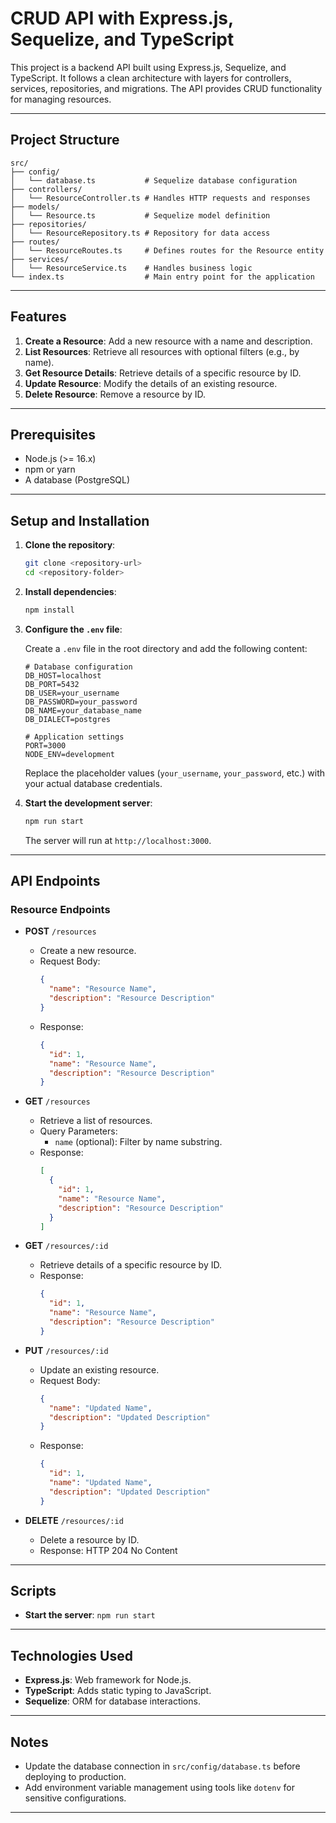 # CRUD API with Express.js, Sequelize, and TypeScript

This project is a backend API built using Express.js, Sequelize, and TypeScript. It follows a clean architecture with layers for controllers, services, repositories, and migrations. The API provides CRUD functionality for managing resources.

---

## Project Structure

```plaintext
src/
├── config/
│   └── database.ts           # Sequelize database configuration
├── controllers/
│   └── ResourceController.ts # Handles HTTP requests and responses
├── models/
│   └── Resource.ts           # Sequelize model definition
├── repositories/
│   └── ResourceRepository.ts # Repository for data access
├── routes/
│   └── ResourceRoutes.ts     # Defines routes for the Resource entity
├── services/
│   └── ResourceService.ts    # Handles business logic
└── index.ts                  # Main entry point for the application
```

---

## Features

1. **Create a Resource**: Add a new resource with a name and description.
2. **List Resources**: Retrieve all resources with optional filters (e.g., by name).
3. **Get Resource Details**: Retrieve details of a specific resource by ID.
4. **Update Resource**: Modify the details of an existing resource.
5. **Delete Resource**: Remove a resource by ID.

---

## Prerequisites

- Node.js (>= 16.x)
- npm or yarn
- A database (PostgreSQL)

---

## Setup and Installation

1. **Clone the repository**:

   ```bash
   git clone <repository-url>
   cd <repository-folder>
   ```

2. **Install dependencies**:

   ```bash
   npm install
   ```

3. **Configure the `.env` file**:

   Create a `.env` file in the root directory and add the following content:

   ```plaintext
   # Database configuration
   DB_HOST=localhost
   DB_PORT=5432
   DB_USER=your_username
   DB_PASSWORD=your_password
   DB_NAME=your_database_name
   DB_DIALECT=postgres

   # Application settings
   PORT=3000
   NODE_ENV=development
   ```

   Replace the placeholder values (`your_username`, `your_password`, etc.) with your actual database credentials.

4. **Start the development server**:

   ```bash
   npm run start
   ```

   The server will run at `http://localhost:3000`.

---

## API Endpoints

### Resource Endpoints

- **POST** `/resources`
  - Create a new resource.
  - Request Body:
    ```json
    {
      "name": "Resource Name",
      "description": "Resource Description"
    }
    ```
  - Response:
    ```json
    {
      "id": 1,
      "name": "Resource Name",
      "description": "Resource Description"
    }
    ```

- **GET** `/resources`
  - Retrieve a list of resources.
  - Query Parameters:
    - `name` (optional): Filter by name substring.
  - Response:
    ```json
    [
      {
        "id": 1,
        "name": "Resource Name",
        "description": "Resource Description"
      }
    ]
    ```

- **GET** `/resources/:id`
  - Retrieve details of a specific resource by ID.
  - Response:
    ```json
    {
      "id": 1,
      "name": "Resource Name",
      "description": "Resource Description"
    }
    ```

- **PUT** `/resources/:id`
  - Update an existing resource.
  - Request Body:
    ```json
    {
      "name": "Updated Name",
      "description": "Updated Description"
    }
    ```
  - Response:
    ```json
    {
      "id": 1,
      "name": "Updated Name",
      "description": "Updated Description"
    }
    ```

- **DELETE** `/resources/:id`
  - Delete a resource by ID.
  - Response: HTTP 204 No Content

---

## Scripts

- **Start the server**: `npm run start`

---

## Technologies Used

- **Express.js**: Web framework for Node.js.
- **TypeScript**: Adds static typing to JavaScript.
- **Sequelize**: ORM for database interactions.

---

## Notes

- Update the database connection in `src/config/database.ts` before deploying to production.
- Add environment variable management using tools like `dotenv` for sensitive configurations.

---
